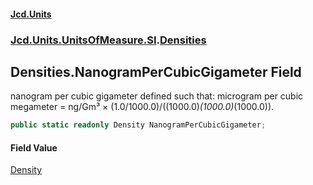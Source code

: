#### [Jcd.Units](index.md 'index')
### [Jcd.Units.UnitsOfMeasure.SI](Jcd.Units.UnitsOfMeasure.SI.md 'Jcd.Units.UnitsOfMeasure.SI').[Densities](Densities.md 'Jcd.Units.UnitsOfMeasure.SI.Densities')

## Densities.NanogramPerCubicGigameter Field

nanogram per cubic gigameter defined such that: microgram per cubic megameter = ng/Gm³ × (1.0/1000.0)/((1000.0)*(1000.0)*(1000.0)).

```csharp
public static readonly Density NanogramPerCubicGigameter;
```

#### Field Value
[Density](Density.md 'Jcd.Units.UnitTypes.Density')